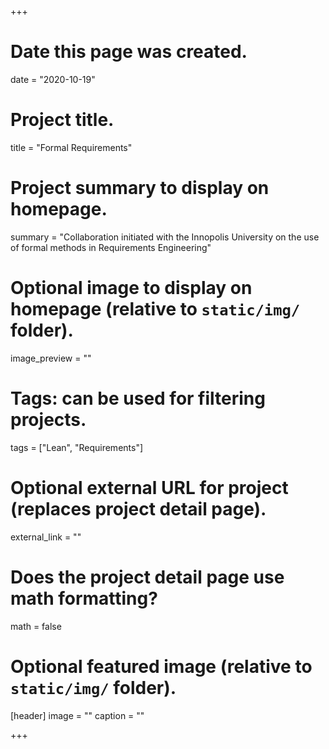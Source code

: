 +++
# Date this page was created.
date = "2020-10-19"

# Project title.
title = "Formal Requirements"

# Project summary to display on homepage.
summary = "Collaboration initiated with the Innopolis University on the use of formal methods in Requirements Engineering"

# Optional image to display on homepage (relative to `static/img/` folder).
image_preview = ""

# Tags: can be used for filtering projects.
tags = ["Lean", "Requirements"]

# Optional external URL for project (replaces project detail page).
external_link = ""

# Does the project detail page use math formatting?
math = false

# Optional featured image (relative to `static/img/` folder).
[header]
image = ""
caption = ""

+++
